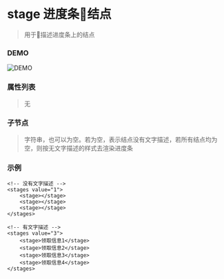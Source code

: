# stage 进度条结点
> 用于描述进度条上的结点

### DEMO
![DEMO](https://ohc0dpsgs.qnssl.com/image/service/serviceBanner.jpg)

### 属性列表
> 无

### 子节点
> 字符串，也可以为空。若为空，表示结点没有文字描述，若所有结点均为空，则按无文字描述的样式去渲染进度条

### 示例
```
<!-- 没有文字描述 -->
<stages value="1">
    <stage></stage>
    <stage></stage>
    <stage></stage>
</stages>

<!-- 有文字描述 -->
<stages value="3">
    <stage>领取信息1</stage>
    <stage>领取信息2</stage>
    <stage>领取信息3</stage>
    <stage>领取信息4</stage>
</stages>
```

### &nbsp;